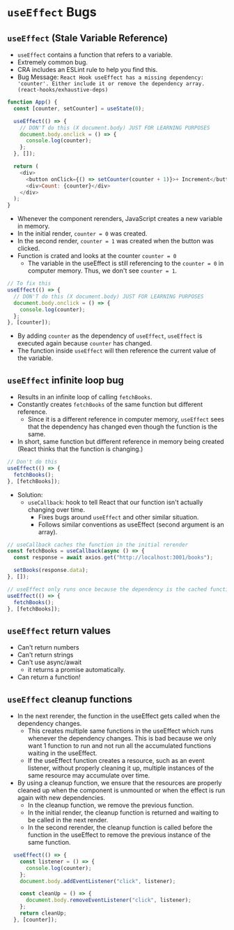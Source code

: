 # `useEffect` Bugs

## `useEffect` (Stale Variable Reference)

- `useEffect` contains a function that refers to a variable.
- Extremely common bug.
- CRA includes an ESLint rule to help you find this.
- Bug Message: `React Hook useEffect has a missing dependency: 'counter'. Either include it or remove the dependency array. (react-hooks/exhaustive-deps)`

```js
function App() {
  const [counter, setCounter] = useState(0);

  useEffect(() => {
    // DON'T do this (X document.body) JUST FOR LEARNING PURPOSES
    document.body.onclick = () => {
      console.log(counter);
    };
  }, []);

  return (
    <div>
      <button onClick={() => setCounter(counter + 1)}>+ Increment</button>
      <div>Count: {counter}</div>
    </div>
  );
}
```

- Whenever the component rerenders, JavaScript creates a new variable in memory.
- In the initial render, `counter = 0` was created.
- In the second render, `counter = 1` was created when the button was clicked.
- Function is crated and looks at the counter `counter = 0`
  - The variable in the useEffect is still referencing to the `counter = 0` in computer memory. Thus, we don't see `counter = 1`.

```js
// To fix this
useEffect(() => {
  // DON'T do this (X document.body) JUST FOR LEARNING PURPOSES
  document.body.onclick = () => {
    console.log(counter);
  };
}, [counter]);
```

- By adding `counter` as the dependency of `useEffect`, `useEffect` is executed again because `counter` has changed.
- The function inside `useEffect` will then reference the current value of the variable.

## `useEffect` infinite loop bug

- Results in an infinite loop of calling `fetchBooks`.
- Constantly creates `fetchBooks` of the same function but different reference.
  - Since it is a different reference in computer memory, `useEffect` sees that the dependency has changed even though the function is the same.
- In short, same function but different reference in memory being created (React thinks that the function is changing.)

```js
// Don't do this
useEffect(() => {
  fetchBooks();
}, [fetchBooks]);
```

- Solution:
  - `useCallback`: hook to tell React that our function isn't actually changing over time.
    - Fixes bugs around `useEffect` and other similar situation.
    - Follows similar conventions as useEffect (second argument is an array).

```js
// useCallback caches the function in the initial rerender
const fetchBooks = useCallback(async () => {
  const response = await axios.get("http://localhost:3001/books");

  setBooks(response.data);
}, []);

// useEffect only runs once because the dependency is the cached function which did not change between rerenders.
useEffect(() => {
  fetchBooks();
}, [fetchBooks]);
```

## `useEffect` return values

- Can't return numbers
- Can't return strings
- Can't use async/await
  - it returns a promise automatically.
- Can return a function!

## `useEffect` cleanup functions

- In the next rerender, the function in the useEffect gets called when the dependency changes.
  - This creates multiple same functions in the useEffect which runs whenever the dependency changes. This is bad because we only want 1 function to run and not run all the accumulated functions waiting in the useEffect.
  - If the useEffect function creates a resource, such as an event listener, without properly cleaning it up, multiple instances of the same resource may accumulate over time.
- By using a cleanup function, we ensure that the resources are properly cleaned up when the component is unmounted or when the effect is run again with new dependencies.
  - In the cleanup function, we remove the previous function.
  - In the initial render, the cleanup function is returned and waiting to be called in the next render.
  - In the second rerender, the cleanup function is called before the function in the useEffect to remove the previous instance of the same function.

```js
  useEffect(() => {
    const listener = () => {
      console.log(counter);
    };
    document.body.addEventListener("click", listener);

    const cleanUp = () => {
      document.body.removeEventListener("click", listener);
    };
    return cleanUp;
  }, [counter]);
```